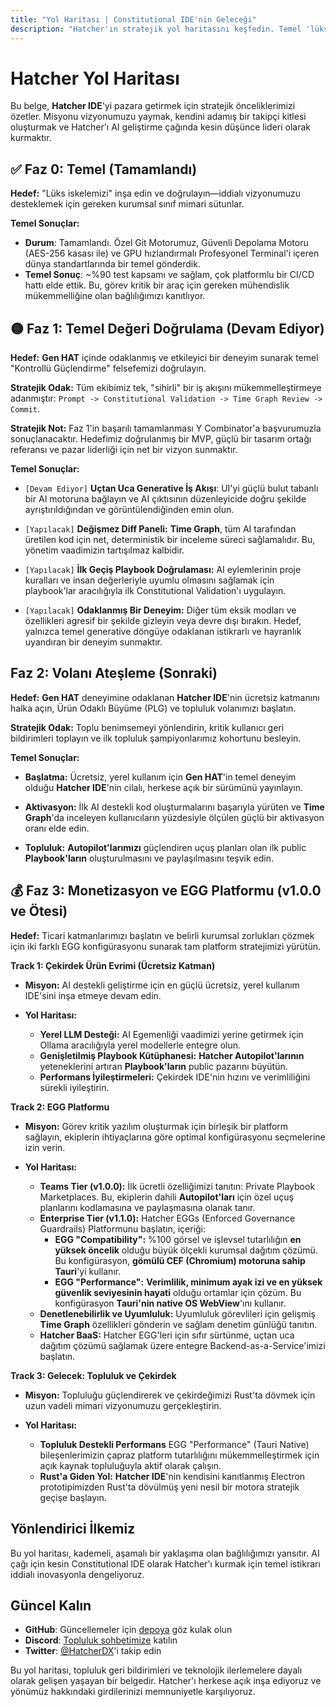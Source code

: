 ```yaml
---
title: "Yol Haritası | Constitutional IDE'nin Geleceği"
description: "Hatcher'ın stratejik yol haritasını keşfedin. Temel 'lüks iskele'mizden PLG volan'ımızı ateşlemeye ve EGG kurumsal platformunu başlatmaya kadar, kontrollü AI geliştirmenin geleceğini nasıl inşa ettiğimizi görün."
---
```


# Hatcher Yol Haritası

Bu belge, **Hatcher IDE**'yi pazara getirmek için stratejik önceliklerimizi özetler. Misyonu vizyonumuzu yaymak, kendini adamış bir takipçi kitlesi oluşturmak ve Hatcher'ı AI geliştirme çağında kesin düşünce lideri olarak kurmaktır.

## ✅ Faz 0: Temel (Tamamlandı)

**Hedef:** "Lüks iskelemizi" inşa edin ve doğrulayın—iddialı vizyonumuzu desteklemek için gereken kurumsal sınıf mimari sütunlar.

**Temel Sonuçlar:**

- **Durum**: Tamamlandı. Özel Git Motorumuz, Güvenli Depolama Motoru (AES-256 kasası ile) ve GPU hızlandırmalı Profesyonel Terminal'i içeren dünya standartlarında bir temel gönderdik.
- **Temel Sonuç**: ~%90 test kapsamı ve sağlam, çok platformlu bir CI/CD hattı elde ettik. Bu, görev kritik bir araç için gereken mühendislik mükemmelliğine olan bağlılığımızı kanıtlıyor.

## 🟡 Faz 1: Temel Değeri Doğrulama (Devam Ediyor)

**Hedef:** **Gen HAT** içinde odaklanmış ve etkileyici bir deneyim sunarak temel "Kontrollü Güçlendirme" felsefemizi doğrulayın.

**Stratejik Odak:** Tüm ekibimiz tek, "sihirli" bir iş akışını mükemmelleştirmeye adanmıştır: `Prompt -> Constitutional Validation -> Time Graph Review -> Commit`.

**Stratejik Not:** Faz 1'in başarılı tamamlanması Y Combinator'a başvurumuzla sonuçlanacaktır. Hedefimiz doğrulanmış bir MVP, güçlü bir tasarım ortağı referansı ve pazar liderliği için net bir vizyon sunmaktır.

**Temel Sonuçlar:**

- `[Devam Ediyor]` **Uçtan Uca Generative İş Akışı**: UI'yi güçlü bulut tabanlı bir AI motoruna bağlayın ve AI çıktısının düzenleyicide doğru şekilde ayrıştırıldığından ve görüntülendiğinden emin olun.

- `[Yapılacak]` **Değişmez Diff Paneli:** **Time Graph**, tüm AI tarafından üretilen kod için net, deterministik bir inceleme süreci sağlamalıdır. Bu, yönetim vaadimizin tartışılmaz kalbidir.

- `[Yapılacak]` **İlk Geçiş Playbook Doğrulaması:** AI eylemlerinin proje kuralları ve insan değerleriyle uyumlu olmasını sağlamak için playbook'lar aracılığıyla ilk Constitutional Validation'ı uygulayın.

- `[Yapılacak]` **Odaklanmış Bir Deneyim:** Diğer tüm eksik modları ve özellikleri agresif bir şekilde gizleyin veya devre dışı bırakın. Hedef, yalnızca temel generative döngüye odaklanan istikrarlı ve hayranlık uyandıran bir deneyim sunmaktır.

## <DocIcon type="rocket" inline /> Faz 2: Volanı Ateşleme (Sonraki)

**Hedef:** **Gen HAT** deneyimine odaklanan **Hatcher IDE**'nin ücretsiz katmanını halka açın, Ürün Odaklı Büyüme (PLG) ve topluluk volanımızı başlatın.

**Stratejik Odak:** Toplu benimsemeyi yönlendirin, kritik kullanıcı geri bildirimleri toplayın ve ilk topluluk şampiyonlarımız kohortunu besleyin.

**Temel Sonuçlar:**

- **Başlatma:** Ücretsiz, yerel kullanım için **Gen HAT**'in temel deneyim olduğu **Hatcher IDE**'nin cilalı, herkese açık bir sürümünü yayınlayın.

- **Aktivasyon:** İlk AI destekli kod oluşturmalarını başarıyla yürüten ve **Time Graph**'da inceleyen kullanıcıların yüzdesiyle ölçülen güçlü bir aktivasyon oranı elde edin.

- **Topluluk:** **Autopilot'larımızı** güçlendiren uçuş planları olan ilk public **Playbook'ların** oluşturulmasını ve paylaşılmasını teşvik edin.

## 💰 Faz 3: Monetizasyon ve EGG Platformu (v1.0.0 ve Ötesi)

**Hedef:** Ticari katmanlarımızı başlatın ve belirli kurumsal zorlukları çözmek için iki farklı EGG konfigürasyonu sunarak tam platform stratejimizi yürütün.

**Track 1: Çekirdek Ürün Evrimi (Ücretsiz Katman)**

- **Misyon:** AI destekli geliştirme için en güçlü ücretsiz, yerel kullanım IDE'sini inşa etmeye devam edin.

- **Yol Haritası:**
  - **Yerel LLM Desteği:** AI Egemenliği vaadimizi yerine getirmek için Ollama aracılığıyla yerel modellerle entegre olun.
  - **Genişletilmiş Playbook Kütüphanesi:** **Hatcher Autopilot'larının** yeteneklerini artıran **Playbook'ların** public pazarını büyütün.
  - **Performans İyileştirmeleri:** Çekirdek IDE'nin hızını ve verimliliğini sürekli iyileştirin.

**Track 2: EGG Platformu**

- **Misyon:** Görev kritik yazılım oluşturmak için birleşik bir platform sağlayın, ekiplerin ihtiyaçlarına göre optimal konfigürasyonu seçmelerine izin verin.

- **Yol Haritası:**
  - **Teams Tier (v1.0.0):** İlk ücretli özelliğimizi tanıtın: Private Playbook Marketplaces. Bu, ekiplerin dahili **Autopilot'ları** için özel uçuş planlarını kodlamasına ve paylaşmasına olanak tanır.
  - **Enterprise Tier (v1.1.0):** Hatcher EGGs (Enforced Governance Guardrails) Platformunu başlatın, içeriği:
    - **EGG "Compatibility":** %100 görsel ve işlevsel tutarlılığın **en yüksek öncelik** olduğu büyük ölçekli kurumsal dağıtım çözümü. Bu konfigürasyon, **gömülü CEF (Chromium) motoruna sahip Tauri**'yi kullanır.
    - **EGG "Performance":** **Verimlilik, minimum ayak izi ve en yüksek güvenlik seviyesinin hayati** olduğu ortamlar için çözüm. Bu konfigürasyon **Tauri'nin native OS WebView**'ını kullanır.
  - **Denetlenebilirlik ve Uyumluluk:** Uyumluluk görevlileri için gelişmiş **Time Graph** özellikleri gönderin ve sağlam denetim günlüğü tanıtın.
  - **Hatcher BaaS:** Hatcher EGG'leri için sıfır sürtünme, uçtan uca dağıtım çözümü sağlamak üzere entegre Backend-as-a-Service'imizi başlatın.

**Track 3: Gelecek: Topluluk ve Çekirdek**

- **Misyon:** Topluluğu güçlendirerek ve çekirdeğimizi Rust'ta dövmek için uzun vadeli mimari vizyonumuzu gerçekleştirin.

- **Yol Haritası:**
  - **Topluluk Destekli Performans** EGG "Performance" (Tauri Native) bileşenlerimizin çapraz platform tutarlılığını mükemmelleştirmek için açık kaynak topluluğuyla aktif olarak çalışın.
  - **Rust'a Giden Yol:** **Hatcher IDE**'nin kendisini kanıtlanmış Electron prototipimizden Rust'ta dövülmüş yeni nesil bir motora stratejik geçişe başlayın.

## Yönlendirici İlkemiz

Bu yol haritası, kademeli, aşamalı bir yaklaşıma olan bağlılığımızı yansıtır. AI çağı için kesin Constitutional IDE olarak Hatcher'ı kurmak için temel istikrarı iddialı inovasyonla dengeliyoruz.

## Güncel Kalın

- **GitHub**: Güncellemeler için [depoya](https://github.com/HatcherDX/dx-engine) göz kulak olun
- **Discord**: [Topluluk sohbetimize](https://discord.gg/hatcher) katılın
- **Twitter**: [@HatcherDX](https://twitter.com/HatcherDX)'i takip edin

Bu yol haritası, topluluk geri bildirimleri ve teknolojik ilerlemelere dayalı olarak gelişen yaşayan bir belgedir. Hatcher'ı herkese açık inşa ediyoruz ve yönümüz hakkındaki girdilerinizi memnuniyetle karşılıyoruz.

<PageCTA
  title="Bizimle Geleceği Şekillendirin"
  subtitle="Geri bildiriminiz ve katkılarınız yol haritamızı ileri götürür"
  buttonText="Tartışmaya Katılın"
  buttonLink="https://discord.gg/hatcher"
  buttonStyle="secondary"
  footer="Geliştirmenin geleceğini birlikte inşa ediyoruz"
/>
